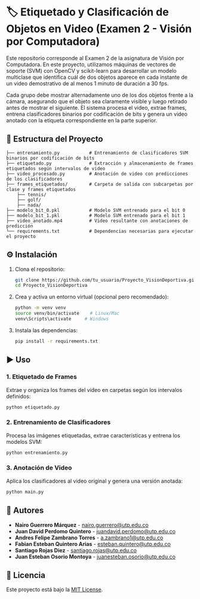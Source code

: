 # 🏷️ Etiquetado y Clasificación de Objetos en Video (Examen 2 - Visión por Computadora)

Este repositorio corresponde al Examen 2 de la asignatura de Visión por Computadora. En este proyecto,
utilizamos máquinas de vectores de soporte (SVM) con OpenCV y scikit-learn para desarrollar un modelo
multiclase que identifica cuál de dos objetos aparece en cada instante de un video demostrativo de al menos
1 minuto de duración a 30 fps.

Cada grupo debe mostrar alternadamente uno de los dos objetos frente a la cámara, asegurando que el objeto
sea claramente visible y luego retirado antes de mostrar el siguiente. El sistema procesa el video, extrae
frames, entrena clasificadores binarios por codificación de bits y genera un video anotado con la etiqueta
correspondiente en la parte superior.

## 📁 Estructura del Proyecto

```
├── entrenamiento.py           # Entrenamiento de clasificadores SVM binarios por codificación de bits
├── etiquetado.py              # Extracción y almacenamiento de frames etiquetados según intervalos de video
├── video_procesado.py         # Anotación de video con predicciones de los clasificadores
├── frames_etiquetados/        # Carpeta de salida con subcarpetas por clase y frames etiquetados
    ├── tennis/
    ├── golf/
    ├── nada/
├── modelo_bit_0.pkl           # Modelo SVM entrenado para el bit 0
├── modelo_bit_1.pkl           # Modelo SVM entrenado para el bit 1
├── video_anotado.mp4          # Video resultante con anotaciones de predicción
└── requirements.txt           # Dependencias necesarias para ejecutar el proyecto
```

## ⚙️ Instalación

1. Clona el repositorio:
   ```bash
   git clone https://github.com/tu_usuario/Proyecto_VisionDeportiva.git
   cd Proyecto_VisionDeportiva
   ```

2. Crea y activa un entorno virtual (opcional pero recomendado):
   ```bash
   python -m venv venv
   source venv/bin/activate    # Linux/Mac
   venv\Scripts\activate     # Windows
   ```

3. Instala las dependencias:
   ```bash
   pip install -r requirements.txt
   ```

## ▶️ Uso

### 1. Etiquetado de Frames
Extrae y organiza los frames del video en carpetas según los intervalos definidos:
```bash
python etiquetado.py
```

### 2. Entrenamiento de Clasificadores
Procesa las imágenes etiquetadas, extrae características y entrena los modelos SVM:
```bash
python entrenamiento.py
```

### 3. Anotación de Video
Aplica los clasificadores al video original y genera una versión anotada:
```bash
python main.py
```

## 👥 Autores

- **Nairo Guerrero Márquez** - [nairo.guerrero@utp.edu.co](mailto:nairo.guerrero@utp.edu.co)
- **Juan David Perdomo Quintero** - [juandavid.perdomo@utp.edu.co](mailto:juandavid.perdomo@utp.edu.co)
- **Andres Felipe Zambrano Torres** - [a.zambrano1@utp.edu.co](mailto:a.zambrano1@utp.edu.co)
- **Fabian Esteban Quintero Arias** - [esteban.quintero@utp.edu.co](mailto:esteban.quintero@utp.edu.co)
- **Santiago Rojas Diez** - [santiago.rojas@utp.edu.co](mailto:santiago.rojas@utp.edu.co)
- **Juan Esteban Osorio Montoya** - [juanesteban.osorio@utp.edu.co](mailto:juanesteban.osorio@utp.edu.co)

## 📄 Licencia

Este proyecto está bajo la [MIT License](LICENSE).

